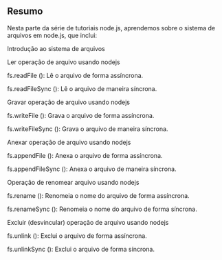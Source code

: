 ## Resumo
Nesta parte da série de tutoriais node.js, aprendemos sobre o sistema de arquivos em node.js, que inclui:

Introdução ao sistema de arquivos

Ler operação de arquivo usando nodejs

fs.readFile (): Lê o arquivo de forma assíncrona.

fs.readFileSync (): Lê o arquivo de maneira síncrona.

Gravar operação de arquivo usando nodejs

fs.writeFile (): Grava o arquivo de forma assíncrona.

fs.writeFileSync (): Grava o arquivo de maneira síncrona.

Anexar operação de arquivo usando nodejs

fs.appendFile (): Anexa o arquivo de forma assíncrona.

fs.appendFileSync (): Anexa o arquivo de maneira síncrona.

Operação de renomear arquivo usando nodejs

fs.rename (): Renomeia o nome do arquivo de forma assíncrona.

fs.renameSync (): Renomeia o nome do arquivo de forma síncrona.

Excluir (desvincular) operação de arquivo usando nodejs

fs.unlink (): Exclui o arquivo de forma assíncrona.

fs.unlinkSync (): Exclui o arquivo de forma síncrona.
